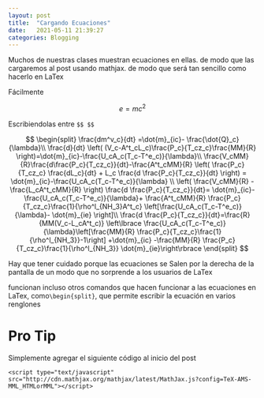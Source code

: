 ```yaml
---
layout: post
title:  "Cargando Ecuaciones"
date:   2021-05-11 21:39:27 
categories: Blogging
---
```

<script type="text/javascript" src="https://cdn.mathjax.org/mathjax/latest/MathJax.js?config=TeX-AMS-MML_HTMLorMML"></script>

Muchos de nuestras clases muestran ecuaciones en ellas. de modo que las cargaremos al post usando mathjax. de modo que será tan sencillo como hacerlo en LaTex

Fácilmente

$$ e=mc^2 $$

Escribiendolas entre `$$ $$`

$$ 
                \begin{split}
                \frac{dm^v_c}{dt} =\dot{m}_{ic}- \frac{\dot{Q}_c}{\lambda}\\
                \frac{d}{dt} \left(  (V_c-A^t_cL_c)\frac{P_c}{T_cz_c}\frac{MM}{R}  \right)=\dot{m}_{ic}-\frac{U_cA_c(T_c-T^e_c)}{\lambda}\\
                \frac{V_cMM}{R}\frac{d\frac{P_c}{T_cz_c}}{dt}-\frac{A^t_cMM}{R} \left( \frac{P_c}{T_cz_c} \frac{dL_c}{dt} + L_c \frac{d \frac{P_c}{T_cz_c}}{dt} \right) = \dot{m}_{ic}-\frac{U_cA_c(T_c-T^e_c)}{\lambda} \\
                \left( \frac{V_cMM}{R} - \frac{L_cA^t_cMM}{R} \right) \frac{d \frac{P_c}{T_cz_c}}{dt}= \dot{m}_{ic}-\frac{U_cA_c(T_c-T^e_c)}{\lambda}+ \frac{A^t_cMM}{R} \frac{P_c}{T_cz_c}\frac{1}{\rho^l_{NH_3}A^t_c} \left[\frac{U_cA_c(T_c-T^e_c)}{\lambda}- \dot{m}_{ie} \right]\\
                \frac{d \frac{P_c}{T_cz_c}}{dt}=\frac{R}{MM(V_c-L_cA^t_c)} \left\lbrace \frac{U_cA_c(T_c-T^e_c)}{\lambda}\left[\frac{MM}{R} \frac{P_c}{T_cz_c}\frac{1}{\rho^l_{NH_3}}-1\right]   +\dot{m}_{ic} -\frac{MM}{R} \frac{P_c}{T_cz_c}\frac{1}{\rho^l_{NH_3}} \dot{m}_{ie}\right\rbrace
                \end{split}
 $$
 
 Hay que tener cuidado porque las ecuaciones se Salen por la derecha de la pantalla de un modo que no sorprende a los usuarios de LaTex
 
 funcionan incluso otros comandos que hacen funcionar a las ecuaciones en LaTex, como`\begin{split}`, que permite escribir la ecuación en varios renglones
 
# Pro Tip
Simplemente agregar el siguiente código al inicio del post
```
<script type="text/javascript" src="http://cdn.mathjax.org/mathjax/latest/MathJax.js?config=TeX-AMS-MML_HTMLorMML"></script>
```  
 
 
 
 
 
 
 
 
 
 
 
 
 
